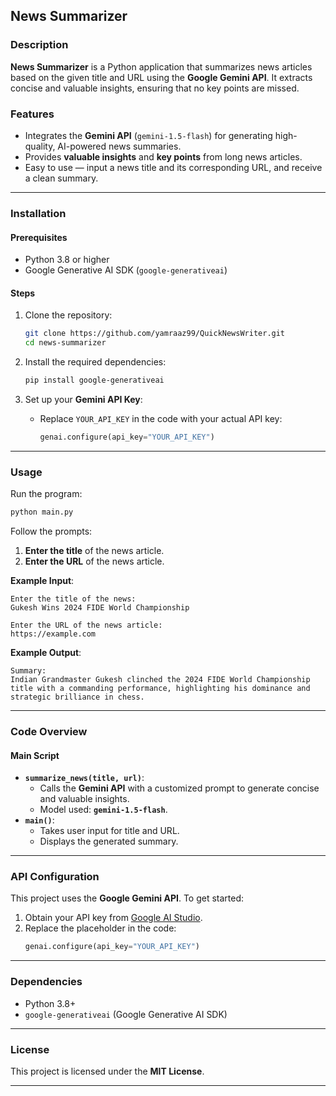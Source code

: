 
## News Summarizer

### Description  
**News Summarizer** is a Python application that summarizes news articles based on the given title and URL using the **Google Gemini API**. It extracts concise and valuable insights, ensuring that no key points are missed.

### Features  
- Integrates the **Gemini API** (`gemini-1.5-flash`) for generating high-quality, AI-powered news summaries.  
- Provides **valuable insights** and **key points** from long news articles.  
- Easy to use — input a news title and its corresponding URL, and receive a clean summary.  

---

### Installation  

#### Prerequisites  
- Python 3.8 or higher  
- Google Generative AI SDK (`google-generativeai`)  

#### Steps  
1. Clone the repository:
   ```bash
   git clone https://github.com/yamraaz99/QuickNewsWriter.git
   cd news-summarizer
   ```

2. Install the required dependencies:
   ```bash
   pip install google-generativeai
   ```

3. Set up your **Gemini API Key**:
   - Replace `YOUR_API_KEY` in the code with your actual API key:
     ```python
     genai.configure(api_key="YOUR_API_KEY")
     ```

---

### Usage  

Run the program:  
```bash
python main.py
```

Follow the prompts:  
1. **Enter the title** of the news article.  
2. **Enter the URL** of the news article.  

**Example Input**:
```
Enter the title of the news:
Gukesh Wins 2024 FIDE World Championship

Enter the URL of the news article:
https://example.com
```

**Example Output**:
```
Summary:
Indian Grandmaster Gukesh clinched the 2024 FIDE World Championship title with a commanding performance, highlighting his dominance and strategic brilliance in chess.
```

---

### Code Overview  

#### Main Script  
- **`summarize_news(title, url)`**:
   - Calls the **Gemini API** with a customized prompt to generate concise and valuable insights.  
   - Model used: **`gemini-1.5-flash`**.  
- **`main()`**:
   - Takes user input for title and URL.  
   - Displays the generated summary.  

---

### API Configuration  

This project uses the **Google Gemini API**. To get started:  
1. Obtain your API key from [Google AI Studio](https://makersuite.google.com/).  
2. Replace the placeholder in the code:  
   ```python
   genai.configure(api_key="YOUR_API_KEY")
   ```

---

### Dependencies  
- Python 3.8+  
- `google-generativeai` (Google Generative AI SDK)

---

### License  
This project is licensed under the **MIT License**.

---
